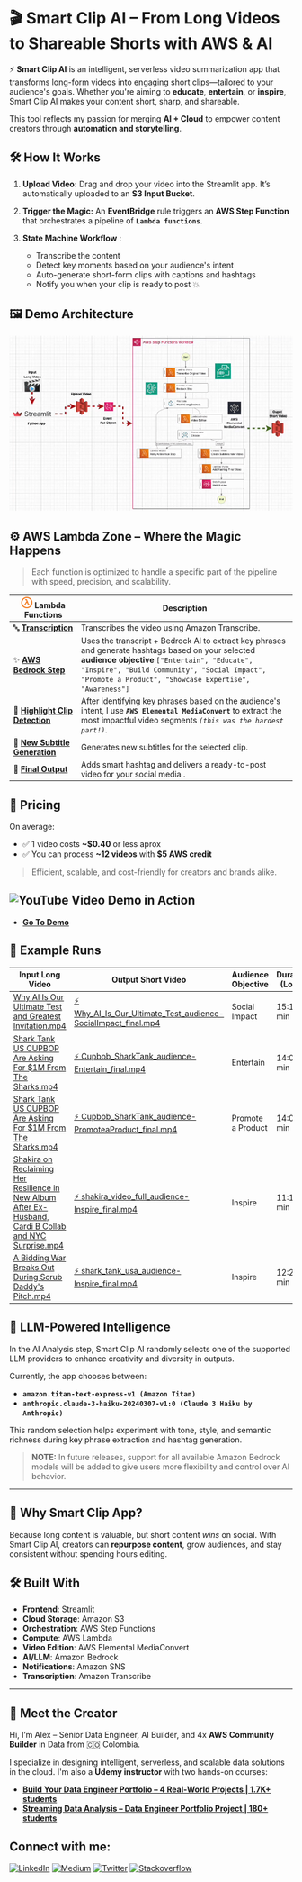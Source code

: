 # 🎬 Smart Clip AI – From Long Videos to Shareable Shorts with AWS & AI

⚡ **Smart Clip AI** is an intelligent, serverless video summarization app that transforms long-form videos into engaging short clips—tailored to your audience's goals. Whether you're aiming to **educate**, **entertain**, or **inspire**, Smart Clip AI makes your content short, sharp, and shareable.

This tool reflects my passion for merging **AI + Cloud** to empower content creators through **automation and storytelling**.

## 🛠️ How It Works

1. **Upload Video:** Drag and drop your video into the Streamlit app. It’s automatically uploaded to an **S3 Input Bucket**.
2. **Trigger the Magic:** An **EventBridge** rule triggers an **AWS Step Function** that orchestrates a pipeline of **`Lambda functions`**.
3. **State Machine Workflow** :
   
   - Transcribe the content
   - Detect key moments based on your audience's intent
   - Auto-generate short-form clips with captions and hashtags
   - Notify you when your clip is ready to post 💥
     
## 🖼️ Demo Architecture

![Smart Clip AI State Machine Diagram](https://github.com/alexbonella/awslambda-hack-smartclip-ai/blob/main/images/New-Flow.gif)

## ⚙️ AWS Lambda Zone – Where the Magic Happens

> Each function is optimized to handle a specific part of the pipeline with speed, precision, and scalability.

| <img src="https://github.com/alexbonella/awslambda-hack-smartclip-ai/blob/main/media/lambda_icon.png" width="20"/> **Lambda Functions** | Description |
|------|-------------|
| 🔤 [**Transcription**](https://github.com/alexbonella/awslambda-hack-smartclip-ai/blob/main/scripts/lambda_functions/audio_transcribe.py) | Transcribes the video using Amazon Transcribe. |
| ✨ [**AWS Bedrock Step**](https://github.com/alexbonella/awslambda-hack-smartclip-ai/blob/main/scripts/lambda_functions/answer-bedrock.py) | Uses the transcript + Bedrock AI to extract key phrases and generate hashtags based on your selected **audience objective**  `["Entertain", "Educate", "Inspire", "Build Community", "Social Impact", "Promote a Product", "Showcase Expertise", "Awareness"]` |
| 🎯 [**Highlight Clip Detection**](https://github.com/alexbonella/awslambda-hack-smartclip-ai/blob/main/scripts/lambda_functions/video_clips.py) | After identifying key phrases based on the audience's intent, I use **`AWS Elemental MediaConvert`** to extract the most impactful video segments *`(this was the hardest part!)`*. |
| 💬 [**New Subtitle Generation**](https://github.com/alexbonella/awslambda-hack-smartclip-ai/blob/main/scripts/lambda_functions/little_video_subtitles.py) | Generates new subtitles for the selected clip. |
| 📲 [**Final Output**](https://github.com/alexbonella/awslambda-hack-smartclip-ai/blob/main/scripts/lambda_functions/hashtag_video.py) | Adds smart hashtag and delivers a ready-to-post video for your social media . 

## 💸 Pricing

On average:
- ✅ 1 video costs **~$0.40** or less aprox 
- ✅ You can process **~12 videos** with **$5 AWS credit**

> Efficient, scalable, and cost-friendly for creators and brands alike.

## ![YouTube](https://img.icons8.com/color/48/000000/youtube-play.png) Video Demo in Action

* [**Go To Demo**](https://youtu.be/H1JYjrlASh0)

## 🎥 Example Runs

| Input Long Video | Output Short Video | Audience Objective | Duration (Long) | Duration (Short) | Reduction (%) |
|------------------|--------------------|--------------------|------------------|-------------------|----------------|
| [Why AI Is Our Ultimate Test and Greatest Invitation.mp4](https://www.youtube.com/watch?v=6kPHnl-RsVI) | [⚡ Why_AI_Is_Our_Ultimate_Test_audience-SocialImpact_final.mp4](https://drive.google.com/file/d/1VqvoNLzrEV9f62s-6o-7Y60QR8TxK7u4/view?usp=drive_link) | Social Impact | 15:15 min | 1:00 min | 93.4% |
| [Shark Tank US CUPBOP Are Asking For $1M From The Sharks.mp4](https://www.youtube.com/watch?v=MdA1JIUTEHc&t=5s) | [⚡ Cupbob_SharkTank_audience-Entertain_final.mp4](https://drive.google.com/file/d/1-0z0XSAeHv7d3sZH4AOvFZsWzfDJ7QXH/view?usp=drive_link) | Entertain | 14:02 min | 00:47 min | 94.42% |
| [Shark Tank US CUPBOP Are Asking For $1M From The Sharks.mp4](https://www.youtube.com/watch?v=MdA1JIUTEHc&t=5s) | [⚡ Cupbob_SharkTank_audience-PromoteaProduct_final.mp4](https://drive.google.com/file/d/1u70_w96R39Umx3m4usTnSe7NRetj51KP/view?usp=drive_link) | Promote a Product | 14:02 min | 00:52 min | 93.82% |
| [Shakira on Reclaiming Her Resilience in New Album After Ex-Husband, Cardi B Collab and NYC Surprise.mp4](https://www.youtube.com/watch?v=GPmnZdaa1bk) | [⚡ shakira_video_full_audience-Inspire_final.mp4](https://drive.google.com/file/d/1x8ubftd9_9xZdaFcVNwMkuRWOrCQ8WlJ/view?usp=drive_link) | Inspire | 11:13 min | 01:07 min | 90.05% |
| [A Bidding War Breaks Out During Scrub Daddy's Pitch.mp4](https://www.youtube.com/watch?v=ae5MssJ8en4&t=11s) | [⚡ shark_tank_usa_audience-Inspire_final.mp4](https://drive.google.com/file/d/16p8r0DIX6f47n94nv794lSufikOa101Y/view?usp=drive_link) | Inspire | 12:20 min | 0:38 min | 	94.86% |

##  🧠 LLM-Powered Intelligence

In the AI Analysis step, Smart Clip AI randomly selects one of the supported LLM providers to enhance creativity and diversity in outputs.

Currently, the app chooses between:

* **`amazon.titan-text-express-v1 (Amazon Titan)`**
* **`anthropic.claude-3-haiku-20240307-v1:0 (Claude 3 Haiku by Anthropic)`**

This random selection helps experiment with tone, style, and semantic richness during key phrase extraction and hashtag generation.

> **NOTE:** In future releases, support for all available Amazon Bedrock models will be added to give users more flexibility and control over AI behavior.

---

## 🎯 Why Smart Clip App?

Because long content is valuable, but short content *wins* on social. With Smart Clip AI, creators can **repurpose content**, grow audiences, and stay consistent without spending hours editing.

## 🛠️ Built With

- **Frontend**: Streamlit
- **Cloud Storage**: Amazon S3
- **Orchestration**: AWS Step Functions
- **Compute**: AWS Lambda
- **Video Edition**: AWS Elemental MediaConvert
- **AI/LLM**: Amazon Bedrock
- **Notifications**: Amazon SNS
- **Transcription**: Amazon Transcribe

---

## 🤘 Meet the Creator

Hi, I’m Alex – Senior Data Engineer, AI Builder, and 4x **AWS Community Builder** in Data from 🇨🇴 Colombia.  

I specialize in designing intelligent, serverless, and scalable data solutions in the cloud. I'm also a **Udemy instructor** with two hands-on courses:
- [**Build Your Data Engineer Portfolio – 4 Real-World Projects | 1.7K+ students**](https://www.udemy.com/course/crea-tu-portafolio-como-data-engineer-4-proyectos-reales-datexland/?couponCode=B91BB3D-JUNIO)
- [**Streaming Data Analysis – Data Engineer Portfolio Project | 180+ students**](https://www.udemy.com/course/analisis-de-streaming-de-datos-portafolio-data-engineer/?couponCode=4CBC9B3-JUNIO)

## Connect with me: 

 [![LinkedIn](https://img.shields.io/badge/-LinkedIn-3b5998)](https://www.linkedin.com/in/alexanderbolano)
 [![Medium](https://img.shields.io/badge/-Medium-black)](https://datexland.medium.com/)
 [![Twitter](https://img.shields.io/badge/-@datexland-1DA1F2)](https://twitter.com/datexland)
 [![Stackoverflow](https://img.shields.io/badge/-Stackoverflow-ff7c55)](https://stackoverflow.com/users/10906576/alexbonella)
 
